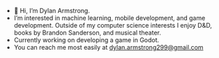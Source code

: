 - 👋 Hi, I’m Dylan Armstrong.
- I’m interested in machine learning, mobile development, and game development. Outside of my computer science interests I enjoy D&D, books by Brandon Sanderson, and musical theater.
- Currently working on developing a game in Godot.
- You can reach me most easily at dylan.armstrong299@gmail.com

<!---
Dyl299/Dyl299 is a ✨ special ✨ repository because its `README.md` (this file) appears on your GitHub profile.
You can click the Preview link to take a look at your changes.
--->
